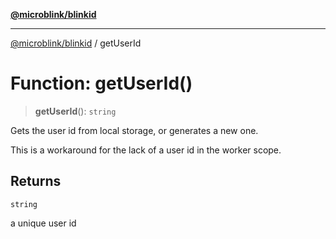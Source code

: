 [**@microblink/blinkid**](../README.md)

***

[@microblink/blinkid](../README.md) / getUserId

# Function: getUserId()

> **getUserId**(): `string`

Gets the user id from local storage, or generates a new one.

This is a workaround for the lack of a user id in the worker scope.

## Returns

`string`

a unique user id
